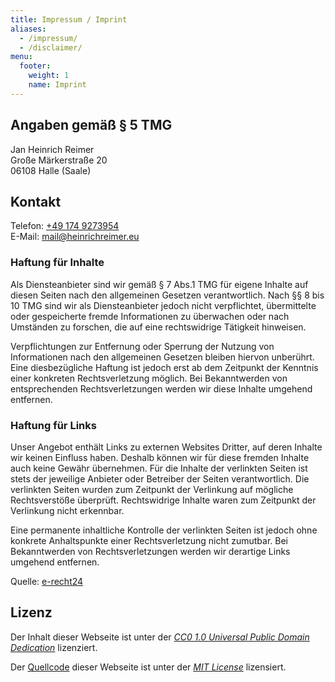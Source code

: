 ```yaml
---
title: Impressum / Imprint
aliases:
  - /impressum/
  - /disclaimer/
menu:
  footer:
    weight: 1
    name: Imprint
---
```


## Angaben gemäß § 5 TMG
Jan Heinrich Reimer  
Große Märkerstraße 20  
06108 Halle (Saale)

## Kontakt
Telefon: [+49 174 9273954](tel:+491749273954)  
E-Mail: [mail@heinrichreimer.eu](mailto:mail@heinrichreimer.eu)

### Haftung für Inhalte
Als Diensteanbieter sind wir gemäß § 7 Abs.1 TMG 
für eigene Inhalte auf diesen Seiten nach den allgemeinen Gesetzen verantwortlich.
Nach §§ 8 bis 10 TMG sind wir als Diensteanbieter jedoch nicht verpflichtet, 
übermittelte oder gespeicherte fremde Informationen zu überwachen oder nach Umständen zu forschen, 
die auf eine rechtswidrige Tätigkeit hinweisen.

Verpflichtungen zur Entfernung oder Sperrung der Nutzung von Informationen 
nach den allgemeinen Gesetzen bleiben hiervon unberührt. 
Eine diesbezügliche Haftung ist jedoch erst ab dem Zeitpunkt der Kenntnis einer konkreten Rechtsverletzung möglich. 
Bei Bekanntwerden von entsprechenden Rechtsverletzungen werden wir diese Inhalte umgehend entfernen.

### Haftung für Links
Unser Angebot enthält Links zu externen Websites Dritter, auf deren Inhalte wir keinen Einfluss haben. 
Deshalb können wir für diese fremden Inhalte auch keine Gewähr übernehmen. 
Für die Inhalte der verlinkten Seiten ist stets der jeweilige Anbieter oder Betreiber der Seiten verantwortlich. 
Die verlinkten Seiten wurden zum Zeitpunkt der Verlinkung auf mögliche Rechtsverstöße überprüft. 
Rechtswidrige Inhalte waren zum Zeitpunkt der Verlinkung nicht erkennbar.

Eine permanente inhaltliche Kontrolle der verlinkten Seiten 
ist jedoch ohne konkrete Anhaltspunkte einer Rechtsverletzung nicht zumutbar. 
Bei Bekanntwerden von Rechtsverletzungen werden wir derartige Links umgehend entfernen.

Quelle: [e-recht24](https://www.e-recht24.de)

## Lizenz

Der Inhalt dieser Webseite ist unter der 
[_CC0 1.0 Universal Public Domain Dedication_](http://creativecommons.org/publicdomain/zero/1.0/)
lizenziert.

Der [Quellcode](https://github.com/heinrichreimer/portfolio) dieser Webseite ist unter der 
[_MIT License_](https://opensource.org/licenses/MIT)
lizensiert.
